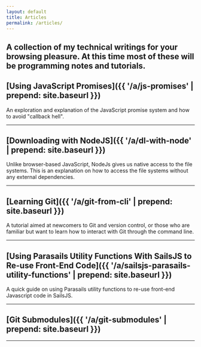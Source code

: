 ```yaml
---
layout: default
title: Articles
permalink: /articles/
---
```


A collection of my technical writings for your browsing pleasure. At this time most of these will be programming notes and tutorials. 
---
## [Using JavaScript Promises]({{ '/a/js-promises' | prepend: site.baseurl }})
An exploration and explanation of the JavaScript promise system and how to avoid "callback hell".

---
## [Downloading with NodeJS]({{ '/a/dl-with-node' | prepend: site.baseurl }})
Unlike browser-based JavaScript, NodeJs gives us native access to the file systems. This is an explanation on how to access the file systems without any external dependencies. 

---
## [Learning Git]({{ '/a/git-from-cli' | prepend: site.baseurl }})
A tutorial aimed at newcomers to Git and version control, or those who are familiar but want to learn how to interact with Git through the command line.

---
## [Using Parasails Utility Functions With SailsJS to Re-use Front-End Code]({{ '/a/sailsjs-parasails-utility-functions' | prepend: site.baseurl }})
A quick guide on using Parasails utility functions to re-use front-end Javascript code in SailsJS.

---
## [Git Submodules]({{ '/a/git-submodules' | prepend: site.baseurl }})


---